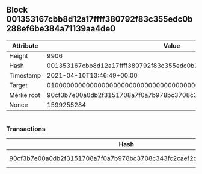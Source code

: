 ## Block 001353167cbb8d12a17ffff380792f83c355edc0b288ef6be384a71139aa4de0

Attribute | Value
--- | ---
Height | 9906
Hash | 001353167cbb8d12a17ffff380792f83c355edc0b288ef6be384a71139aa4de0
Timestamp | 2021-04-10T13:46:49+00:00
Target | 0100000000000000000000000000000000000000000000000000000000000000
Merke root | 90cf3b7e00a0db2f3151708a7f0a7b978bc3708c343fc2caef2d593e24746903
Nonce | 1599255284

```

```

### Transactions

Hash | Amount
--- | ---
[90cf3b7e00a0db2f3151708a7f0a7b978bc3708c343fc2caef2d593e24746903](90cf3b7e00a0db2f3151708a7f0a7b978bc3708c343fc2caef2d593e24746903.md) | 10.00000000 SKEPTI 
